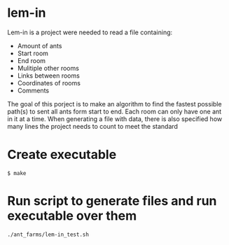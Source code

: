 # lem-in

Lem-in is a project were needed to read a file containing:
- Amount of ants
- Start room
- End room
- Mulitiple other rooms
- Links between rooms
- Coordinates of rooms
- Comments

The goal of this porject is to make an algorithm to find the fastest possible path(s) to sent all ants form start to end.
Each room can only have one ant in it at a time. When generating a file with data, there is also specified how many lines the project needs to count to meet the standard

# Create executable
 ```
 $ make
 ```
 
 # Run script to generate files and run executable over them
 ```
 ./ant_farms/lem-in_test.sh
 ```
 
